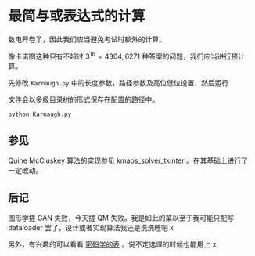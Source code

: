 # 最简与或表达式的计算

数电开卷了，因此我们应当避免考试时额外的计算。

像卡诺图这种只有不超过 $3^{16}=4304,6271$ 种答案的问题，我们应当进行预计算。

先修改 `Karnaugh.py` 中的长度参数，路径参数及高位低位设置，然后运行

文件会以多级目录树的形式保存在配置的路径中。

```bash
python Karnaugh.py
```

## 参见

Quine McCluskey 算法的实现参见 [kmaps_solver_tkinter](https://github.com/ttopal/kmaps_solver_tkinter) 。在其基础上进行了一定改动。

## 后记

图形学搓 GAN 失败，今天搓 QM 失败。我是如此的菜以至于我可能只配写 dataloader 罢了，设计或者实现算法我还是洗洗睡吧 x

另外，有兴趣的可以看看 [密码学的表](https://github.com/Btlmd/CryptographyTables/) 。说不定选课的时候也能用上 x
